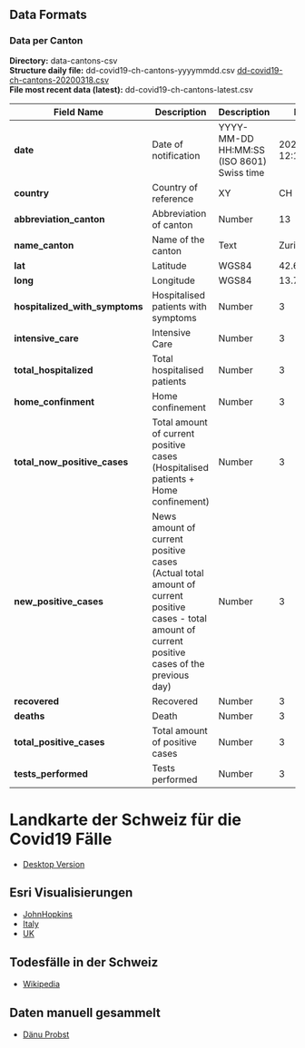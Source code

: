 ## Data Formats

### Data per Canton

**Directory:**  data-cantons-csv<br>
**Structure daily file:** dd-covid19-ch-cantons-yyyymmdd.csv [dd-covid19-ch-cantons-20200318.csv](https://github.com/zdavatz/covid19_ch/blob/master/data-cantons-csv/dd-covid19-ch-cantons-20200318-example.csv)<br>
**File most recent data (latest):** dd-covid19-ch-cantons-latest.csv

| Field Name                      | Description                       | Description                            | Format                        | Example             |
|-----------------------------------|----------------------------------------|---------------------------------------------|---------------------|---------------------|
| **date**                          | Date of notification                   | YYYY-MM-DD HH:MM:SS (ISO 8601) Swiss time   | 2020-03-05 12:15:45 |
| **country**                       | Country of reference                   | XY                                          | CH                  |
| **abbreviation_canton**           | Abbreviation of canton                 | Number                                      | 13                  |
| **name_canton**                   | Name of the canton                     | Text                                        | Zurich              |
| **lat**                           | Latitude                               | WGS84                                       | 42.6589177          |
| **long**                          | Longitude                              | WGS84                                       | 13.70439971         |
| **hospitalized_with_symptoms**    | Hospitalised patients with symptoms    | Number                                      | 3                   |
| **intensive_care**                | Intensive Care                         | Number                                      | 3                   |
| **total_hospitalized**            | Total hospitalised patients            | Number                                      | 3                   |
| **home_confinment**               | Home confinement                       | Number                                      | 3                   |
| **total_now_positive_cases**      | Total amount of current positive cases (Hospitalised patients + Home confinement)    | Number              | 3                   |
| **new_positive_cases**            | News amount of current positive cases (Actual total amount of current positive cases - total amount of current positive cases of the previous day)  | Number                        | 3                   |
| **recovered**                     | Recovered                              | Number                                      | 3                   |
| **deaths**                        | Death                                  | Number                                      | 3                   |
| **total_positive_cases**          | Total amount of positive cases         | Number                                      | 3                   |
| **tests_performed**               | Tests performed                        | Number                                      | 3                   |

# Landkarte der Schweiz für die Covid19 Fälle
* [Desktop Version](https://ddrobotec.maps.arcgis.com/apps/opsdashboard/index.html#/5ed2e108dbab4235a7318d1cfe147e7a)

## Esri Visualisierungen
* [JohnHopkins](https://gisanddata.maps.arcgis.com/apps/opsdashboard/index.html#/bda7594740fd40299423467b48e9ecf6)
* [Italy](http://opendatadpc.maps.arcgis.com/apps/opsdashboard/index.html#/b0c68bce2cce478eaac82fe38d4138b1)
* [UK](https://www.arcgis.com/apps/opsdashboard/index.html#/f94c3c90da5b4e9f9a0b19484dd4bb14)

## Todesfälle in der Schweiz
* [Wikipedia](https://de.wikipedia.org/wiki/COVID-19-Pandemie_in_der_Schweiz#Todesf%C3%A4lle)

## Daten manuell gesammelt
* [Dänu Probst](https://github.com/daenuprobst/covid19-cases-switzerland)
